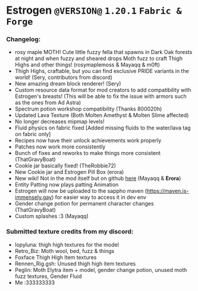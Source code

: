 # Estrogen `@VERSION@` `1.20.1` `Fabric & Forge`
### Changelog:
- rosy maple MOTH! Cute little fuzzy fella that spawns in Dark Oak forests at night and when fuzzy and sheared drops Moth fuzz to craft Thigh Highs and other things! (rosymaplemoss & Mayaqq & m0ft)
- Thigh Highs, craftable, but you can find exclusive PRIDE variants in the world! (Sery, contributors from discord)
- New amazing dream block renderer! (Sery)
- Custom resource data format for mod creators to add compatibility with Estrogen's breasts! (This will be able to fix the issue with armors such as the ones from Ad Astra)
- Spectrum potion workshop compatibility (Thanks 800020h)
- Updated Lava Texture (Both Molten Amethyst & Molten Slime affected)
- No longer decreases mipmap levels!
- Fluid physics on fabric fixed [Added missing fluids to the water/lava tag on fabric only]
- Recipes now have their unlock achievements work properly
- Patches now work more consistently
- Bunch of fixes and reworks to make things more consistent (ThatGravyBoat)
- Cookie jar basically fixed! (TheRobbie72)
- New Cookie jar and Estrogen Pill Box (erora)
- New wiki! Not in the mod itself but on github [here](https://github.com/MayaqqDev/Estrogen/wiki) (Mayaqq & **Erora**)
- Entity Patting now plays patting Animation
- Estrogen will now be uploaded to the sappho maven (https://maven.is-immensely.gay) for easier way to access it in dev env
- Gender change potion for permanent character changes (ThatGravyBoat)
- Custom splashes :3 (Mayaqq)

### Submitted texture credits from my discord:
- lopyluna: thigh high textures for the model
- Retro_Biz: Moth wool, bed, fuzz & things
- Foxface Thigh High Item textures
- Rennen_Rig.gsh: Unused thigh high item textures
- Peglin: Moth Elytra item + model, gender change potion, unused moth fuzz textures, Gender Fluid
- Me :333333333
